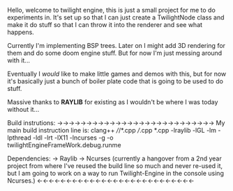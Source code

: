 Hello, welcome to twilight engine, this is just
a small project for me to do experiments in.
It's set up so that I can just create a
TwilightNode class and make it do stuff
so that I can throw it into the renderer and see
what happens.

Currently I'm implementing BSP trees.
Later on I might add 3D rendering for
them and do some doom engine stuff.
But for now I'm just messing around
with it...

Eventually I *would* like to make little
games and demos with this, but for now
it's basically just a bunch of boiler
plate code that is going to be used to do stuff.

Massive thanks to **RAYLIB** for existing as I wouldn't
be where I was today without it...

Build instrutions:
->->->->->->->->->->->->->->->->->->->->->->->->->->->
My main build instruction line is:
clang++ */*/*.cpp */*.cpp *.cpp -lraylib -lGL -lm -lpthread -ldl -lrt -lX11 -lncurses -g -o twilightEngineFrameWork.debug.runme

Dependencies:
-> Raylib
-> Ncurses (currently a hangover from a 2nd year project from where I've reused the build line
			so much and never re-used it, but I am going to work on a way to run Twilight-Engine
			in the console using Ncurses.)
<-<-<-<-<-<-<-<-<-<-<-<-<-<-<-<-<-<-<-<-<-<-<-<-<-<-<-